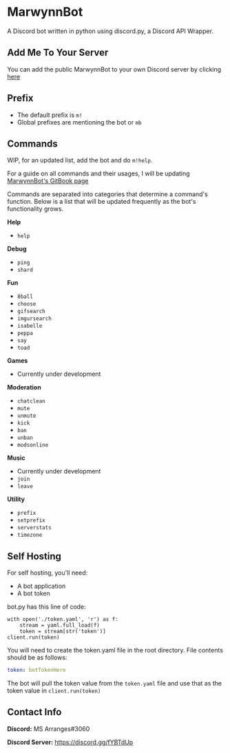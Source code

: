 # MarwynnBot
A Discord bot written in python using discord.py, a Discord API Wrapper.

## Add Me To Your Server
You can add the public MarwynnBot to your own Discord server by clicking [here](https://discord.com/oauth2/authorize?client_id=623317451811061763&scope=bot&permissions=8)

## Prefix
- The default prefix is `m!`
- Global prefixes are mentioning the bot or `mb`

## Commands
WIP, for an updated list, add the bot and do `m!help`.

For a guide on all commands and their usages, I will be updating [MarwynnBot's GitBook page](https://marwynn.gitbook.io/marwynnbot/)

Commands are separated into categories that determine a command's function. Below is a list that will be updated
frequently as the bot's functionality grows.

**Help**
- `help`

**Debug**
- `ping`
- `shard`

**Fun**
- `8ball`
- `choose`
- `gifsearch`
- `imgursearch`
- `isabelle`
- `peppa`
- `say`
- `toad`

**Games**
- Currently under development

**Moderation**
- `chatclean`
- `mute`
- `unmute`
- `kick`
- `ban`
- `unban`
- `modsonline`

**Music**
- Currently under development
- `join`
- `leave`

**Utility**
- `prefix`
- `setprefix`
- `serverstats`
- `timezone`

## Self Hosting
For self hosting, you'll need:
- A bot application
- A bot token

bot.py has this line of code:
```
with open('./token.yaml', 'r') as f:
    stream = yaml.full_load(f)
    token = stream[str('token')]
client.run(token)
```
You will need to create the token.yaml file in the root directory. File contents should be as follows:
```yaml
token: botTokenHere
```
The bot will pull the token value from the `token.yaml` file and use that as the token value in `client.run(token)`
## Contact Info
**Discord:** MS Arranges#3060

**Discord Server:** https://discord.gg/fYBTdUp